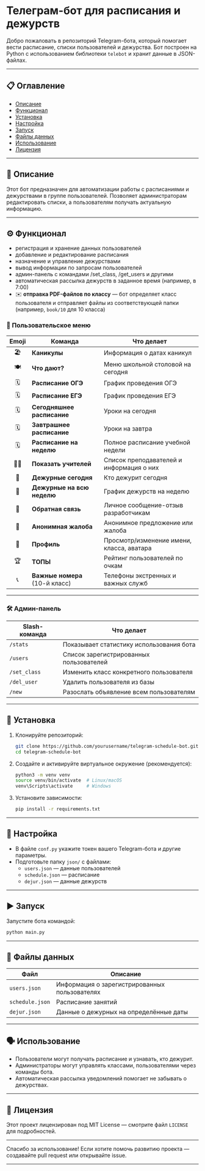 # Телеграм-бот для расписания и дежурств

Добро пожаловать в репозиторий Telegram-бота, который помогает вести расписание, списки пользователей и дежурства.
Бот построен на Python с использованием библиотеки `telebot` и хранит данные в JSON-файлах.

---

## 📋 Оглавление

* [Описание](#-описание)
* [Функционал](#-функционал)
* [Установка](#-установка)
* [Настройка](#-настройка)
* [Запуск](#-запуск)
* [Файлы данных](#-файлы-данных)
* [Использование](#-использование)
* [Лицензия](#-лицензия)

---

## 📝 Описание

Этот бот предназначен для автоматизации работы с расписаниями и дежурствами в группе пользователей.
Позволяет администраторам редактировать списки, а пользователям получать актуальную информацию.

---

## ⚙️ Функционал

* регистрация и хранение данных пользователей
* добавление и редактирование расписания
* назначение и управление дежурствами
* вывод информации по запросам пользователей
* админ-панель с командами /set\_class, /get\_users и другими
* автоматическая рассылка дежурств в заданное время (например, в 7:00)
* ✉️ **отправка PDF-файлов по классу** — бот определяет класс пользователя и отправляет файлы из соответствующей папки (например, `book/10` для 10 класса)

### 📲 Пользовательское меню

| Emoji | Команда                        | Что делает                                |
| :---: | ------------------------------ | ----------------------------------------- |
|   🏖  | **Каникулы**                   | Информация о датах каникул                |
|  🍽️  | **Что дают?**                  | Меню школьной столовой на сегодня         |
|   🗓  | **Расписание ОГЭ**             | График проведения ОГЭ                     |
|   🗓  | **Расписание ЕГЭ**             | График проведения ЕГЭ                     |
|   🗓  | **Сегодняшнее расписание**     | Уроки на сегодня                          |
|   🗓  | **Завтрашнее расписание**      | Уроки на завтра                           |
|   🗓  | **Расписание на неделю**       | Полное расписание учебной недели          |
| 👩‍🏫 | **Показать учителей**          | Список преподавателей и информация о них  |
|   📝  | **Дежурные сегодня**           | Кто дежурит сегодня                       |
|   📝  | **Дежурные на всю неделю**     | График дежурств на неделю                 |
|   📢  | **Обратная связь**             | Личное сообщение-отзыв разработчикам      |
|   📢  | **Анонимная жалоба**           | Анонимное предложение или жалоба          |
|   👤  | **Профиль**                    | Просмотр/изменение имени, класса, аватара |
|   🏆  | **ТОПЫ**                       | Рейтинг пользователей по очкам            |
|   📞  | **Важные номера** (10-й класс) | Телефоны экстренных и важных служб        |

---

### 🛠️ Админ-панель

| Slash-команда | Что делает                               |
| ------------- | ---------------------------------------- |
| `/stats`      | Показывает статистику использования бота |
| `/users`      | Список зарегистрированных пользователей  |
| `/set_class`  | Изменить класс конкретного пользователя  |
| `/del_user`   | Удалить пользователя из базы             |
| `/new`        | Разослать объявление всем пользователям  |

---

## 🚀 Установка

1. Клонируйте репозиторий:

   ```bash
   git clone https://github.com/yourusername/telegram-schedule-bot.git
   cd telegram-schedule-bot
   ```

2. Создайте и активируйте виртуальное окружение (рекомендуется):

   ```bash
   python3 -m venv venv
   source venv/bin/activate  # Linux/macOS
   venv\Scripts\activate     # Windows
   ```

3. Установите зависимости:

   ```bash
   pip install -r requirements.txt
   ```
---

## 🔧 Настройка
- В файле `conf.py` укажите токен вашего Telegram-бота и другие параметры.  
- Подготовьте папку `json/` с файлами:  
  - `users.json` — данные пользователей  
  - `schedule.json` — расписание  
  - `dejur.json` — данные дежурств  

---

## ▶️ Запуск
Запустите бота командой:  
```bash
python main.py
```

---

## 📂 Файлы данных

| Файл           | Описание                             |
| -------------- | ---------------------------------- |
| `users.json`   | Информация о зарегистрированных пользователях |
| `schedule.json`| Расписание занятий    |
| `dejur.json`   | Данные о дежурных на определённые даты |

---

## 🗣 Использование
- Пользователи могут получать расписание и узнавать, кто дежурит.  
- Администраторы могут управлять классами, пользователями через команды бота.  
- Автоматическая рассылка уведомлений помогает не забывать о дежурствах.

---

## 📄 Лицензия
Этот проект лицензирован под MIT License — смотрите файл `LICENSE` для подробностей.

---

Спасибо за использование! Если хотите помочь развитию проекта — создавайте pull request или открывайте issue.

---

